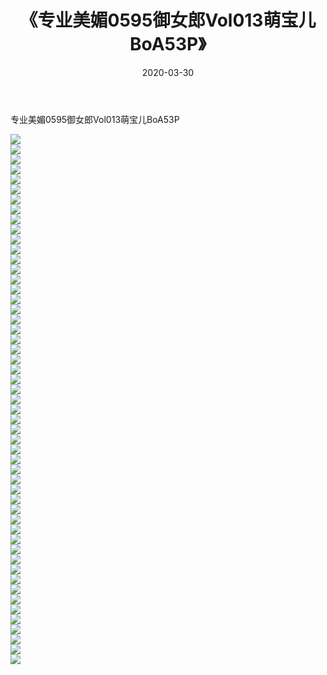 ﻿---
layout: post
title:  《专业美媚0595御女郎Vol013萌宝儿BoA53P》
date:   2020-03-30
img: http://img.660000.xyz/Sharelink/性感/2020/专业美媚0595御女郎Vol013萌宝儿BoA53P/000.jpg
categories: [美女, 清纯, 唯美]
---

专业美媚0595御女郎Vol013萌宝儿BoA53P

  ![](http://img.660000.xyz/Sharelink/性感/2020/专业美媚0595御女郎Vol013萌宝儿BoA53P/001.jpg) <br> ![](http://img.660000.xyz/Sharelink/性感/2020/专业美媚0595御女郎Vol013萌宝儿BoA53P/002.jpg) <br> ![](http://img.660000.xyz/Sharelink/性感/2020/专业美媚0595御女郎Vol013萌宝儿BoA53P/003.jpg) <br> ![](http://img.660000.xyz/Sharelink/性感/2020/专业美媚0595御女郎Vol013萌宝儿BoA53P/004.jpg) <br> ![](http://img.660000.xyz/Sharelink/性感/2020/专业美媚0595御女郎Vol013萌宝儿BoA53P/005.jpg) <br> ![](http://img.660000.xyz/Sharelink/性感/2020/专业美媚0595御女郎Vol013萌宝儿BoA53P/006.jpg) <br> ![](http://img.660000.xyz/Sharelink/性感/2020/专业美媚0595御女郎Vol013萌宝儿BoA53P/007.jpg) <br> ![](http://img.660000.xyz/Sharelink/性感/2020/专业美媚0595御女郎Vol013萌宝儿BoA53P/008.jpg) <br> ![](http://img.660000.xyz/Sharelink/性感/2020/专业美媚0595御女郎Vol013萌宝儿BoA53P/009.jpg) <br> ![](http://img.660000.xyz/Sharelink/性感/2020/专业美媚0595御女郎Vol013萌宝儿BoA53P/010.jpg) <br> ![](http://img.660000.xyz/Sharelink/性感/2020/专业美媚0595御女郎Vol013萌宝儿BoA53P/011.jpg) <br> ![](http://img.660000.xyz/Sharelink/性感/2020/专业美媚0595御女郎Vol013萌宝儿BoA53P/012.jpg) <br> ![](http://img.660000.xyz/Sharelink/性感/2020/专业美媚0595御女郎Vol013萌宝儿BoA53P/013.jpg) <br> ![](http://img.660000.xyz/Sharelink/性感/2020/专业美媚0595御女郎Vol013萌宝儿BoA53P/014.jpg) <br> ![](http://img.660000.xyz/Sharelink/性感/2020/专业美媚0595御女郎Vol013萌宝儿BoA53P/015.jpg) <br> ![](http://img.660000.xyz/Sharelink/性感/2020/专业美媚0595御女郎Vol013萌宝儿BoA53P/016.jpg) <br> ![](http://img.660000.xyz/Sharelink/性感/2020/专业美媚0595御女郎Vol013萌宝儿BoA53P/017.jpg) <br> ![](http://img.660000.xyz/Sharelink/性感/2020/专业美媚0595御女郎Vol013萌宝儿BoA53P/018.jpg) <br> ![](http://img.660000.xyz/Sharelink/性感/2020/专业美媚0595御女郎Vol013萌宝儿BoA53P/019.jpg) <br> ![](http://img.660000.xyz/Sharelink/性感/2020/专业美媚0595御女郎Vol013萌宝儿BoA53P/020.jpg) <br> ![](http://img.660000.xyz/Sharelink/性感/2020/专业美媚0595御女郎Vol013萌宝儿BoA53P/021.jpg) <br> ![](http://img.660000.xyz/Sharelink/性感/2020/专业美媚0595御女郎Vol013萌宝儿BoA53P/022.jpg) <br> ![](http://img.660000.xyz/Sharelink/性感/2020/专业美媚0595御女郎Vol013萌宝儿BoA53P/023.jpg) <br> ![](http://img.660000.xyz/Sharelink/性感/2020/专业美媚0595御女郎Vol013萌宝儿BoA53P/024.jpg) <br> ![](http://img.660000.xyz/Sharelink/性感/2020/专业美媚0595御女郎Vol013萌宝儿BoA53P/025.jpg) <br> ![](http://img.660000.xyz/Sharelink/性感/2020/专业美媚0595御女郎Vol013萌宝儿BoA53P/026.jpg) <br> ![](http://img.660000.xyz/Sharelink/性感/2020/专业美媚0595御女郎Vol013萌宝儿BoA53P/027.jpg) <br> ![](http://img.660000.xyz/Sharelink/性感/2020/专业美媚0595御女郎Vol013萌宝儿BoA53P/028.jpg) <br> ![](http://img.660000.xyz/Sharelink/性感/2020/专业美媚0595御女郎Vol013萌宝儿BoA53P/029.jpg) <br> ![](http://img.660000.xyz/Sharelink/性感/2020/专业美媚0595御女郎Vol013萌宝儿BoA53P/030.jpg) <br> ![](http://img.660000.xyz/Sharelink/性感/2020/专业美媚0595御女郎Vol013萌宝儿BoA53P/031.jpg) <br> ![](http://img.660000.xyz/Sharelink/性感/2020/专业美媚0595御女郎Vol013萌宝儿BoA53P/032.jpg) <br> ![](http://img.660000.xyz/Sharelink/性感/2020/专业美媚0595御女郎Vol013萌宝儿BoA53P/033.jpg) <br> ![](http://img.660000.xyz/Sharelink/性感/2020/专业美媚0595御女郎Vol013萌宝儿BoA53P/034.jpg) <br> ![](http://img.660000.xyz/Sharelink/性感/2020/专业美媚0595御女郎Vol013萌宝儿BoA53P/035.jpg) <br> ![](http://img.660000.xyz/Sharelink/性感/2020/专业美媚0595御女郎Vol013萌宝儿BoA53P/036.jpg) <br> ![](http://img.660000.xyz/Sharelink/性感/2020/专业美媚0595御女郎Vol013萌宝儿BoA53P/037.jpg) <br> ![](http://img.660000.xyz/Sharelink/性感/2020/专业美媚0595御女郎Vol013萌宝儿BoA53P/038.jpg) <br> ![](http://img.660000.xyz/Sharelink/性感/2020/专业美媚0595御女郎Vol013萌宝儿BoA53P/039.jpg) <br> ![](http://img.660000.xyz/Sharelink/性感/2020/专业美媚0595御女郎Vol013萌宝儿BoA53P/040.jpg) <br> ![](http://img.660000.xyz/Sharelink/性感/2020/专业美媚0595御女郎Vol013萌宝儿BoA53P/041.jpg) <br> ![](http://img.660000.xyz/Sharelink/性感/2020/专业美媚0595御女郎Vol013萌宝儿BoA53P/042.jpg) <br> ![](http://img.660000.xyz/Sharelink/性感/2020/专业美媚0595御女郎Vol013萌宝儿BoA53P/043.jpg) <br> ![](http://img.660000.xyz/Sharelink/性感/2020/专业美媚0595御女郎Vol013萌宝儿BoA53P/044.jpg) <br> ![](http://img.660000.xyz/Sharelink/性感/2020/专业美媚0595御女郎Vol013萌宝儿BoA53P/045.jpg) <br> ![](http://img.660000.xyz/Sharelink/性感/2020/专业美媚0595御女郎Vol013萌宝儿BoA53P/046.jpg) <br> ![](http://img.660000.xyz/Sharelink/性感/2020/专业美媚0595御女郎Vol013萌宝儿BoA53P/047.jpg) <br> ![](http://img.660000.xyz/Sharelink/性感/2020/专业美媚0595御女郎Vol013萌宝儿BoA53P/048.jpg) <br> ![](http://img.660000.xyz/Sharelink/性感/2020/专业美媚0595御女郎Vol013萌宝儿BoA53P/049.jpg) <br> ![](http://img.660000.xyz/Sharelink/性感/2020/专业美媚0595御女郎Vol013萌宝儿BoA53P/050.jpg) <br> ![](http://img.660000.xyz/Sharelink/性感/2020/专业美媚0595御女郎Vol013萌宝儿BoA53P/051.jpg) <br> ![](http://img.660000.xyz/Sharelink/性感/2020/专业美媚0595御女郎Vol013萌宝儿BoA53P/052.jpg) <br> ![](http://img.660000.xyz/Sharelink/性感/2020/专业美媚0595御女郎Vol013萌宝儿BoA53P/053.jpg) <br>